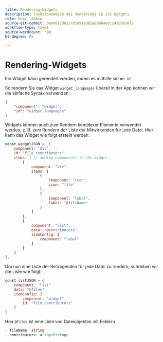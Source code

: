 ```yaml
---
title: Rendering-Widgets
description: Funktionsweise des Renderings in JUI Widgets
role: User, Admin
source-git-commit: be06612d832785a91a3b2a89b84e0c2438ba30f2
workflow-type: tm+mt
source-wordcount: '86'
ht-degree: 0%

---
```


# Rendering-Widgets

Ein Widget kann gerendert werden, indem es mithilfe seiner `id`

So rendern Sie das Widget `widget_languages` überall in der App können wir die einfache Syntax verwenden:

```json
{
    "component": "widget",
    "id": "widget_languages"
}
```

Widgets können auch zum Rendern komplexer Elemente verwendet werden, z. B. zum Rendern der Liste der Mitwirkenden für jede Datei.
Hier kann das Widget wie folgt erstellt werden:

```js title="fileContributorsWidget.js"
const widgetJSON =  {
    component: "div", 
    id: "file_contributors", 
    items: [ // adding components to the widget
        {
            component: "div",
            items: [
                {
                    component: "icon",
                    icon: "file"
                },
                {
                    component: "label",
                    label: "@fileName"
                }
            ]
        },
        {
            component: "list",
            data: "@contributors",
            itemConfig: {
                component: "label"
            }
        }
    ]
},
```

Um nun eine Liste der Beitragenden für jede Datei zu rendern, schreiben wir die Liste wie folgt:

```js title="fileContributorsList.js"
const listJSON = {
    component: "list"
    data: "@files"
    itemConfig: {
        component: "widget",
        id: "file_contributors"
    }
}
```

Hier `@files` ist eine Liste von Dateiobjekten mit Feldern

```typescript
- fileName: string
- contributors: Array<String>
```
